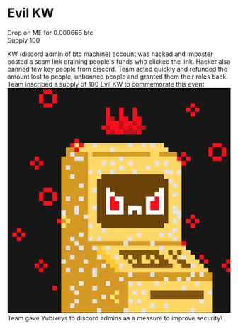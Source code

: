 # Evil KW

Drop on ME for 0.000666 btc\
Supply 100

KW (discord admin of btc machine) account was hacked and imposter posted a scam link draining people's funds who clicked the link. Hacker also banned few key people from discord. Team acted quickly and refunded the amount lost to people, unbanned people and granted them their roles back. Team inscribed a supply of 100 Evil KW to commemorate this event\
![](<../.gitbook/assets/image (2).png>)\
Team gave Yubikeys to discord admins as a measure to improve security\
